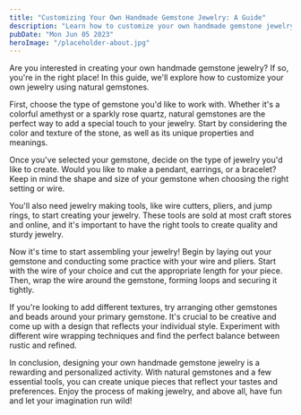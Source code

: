 ```yaml
---
title: "Customizing Your Own Handmade Gemstone Jewelry: A Guide"
description: "Learn how to customize your own handmade gemstone jewelry with this guide. Discover different natural gemstone options and create unique pieces that suit your personal style."
pubDate: "Mon Jun 05 2023"
heroImage: "/placeholder-about.jpg"
---
```


Are you interested in creating your own handmade gemstone jewelry? If so, you&#39;re in the right place! In this guide, we&#39;ll explore how to customize your own jewelry using natural gemstones.

First, choose the type of gemstone you&#39;d like to work with. Whether it&#39;s a colorful amethyst or a sparkly rose quartz, natural gemstones are the perfect way to add a special touch to your jewelry. Start by considering the color and texture of the stone, as well as its unique properties and meanings.

Once you&#39;ve selected your gemstone, decide on the type of jewelry you&#39;d like to create. Would you like to make a pendant, earrings, or a bracelet? Keep in mind the shape and size of your gemstone when choosing the right setting or wire.

You&#39;ll also need jewelry making tools, like wire cutters, pliers, and jump rings, to start creating your jewelry. These tools are sold at most craft stores and online, and it&#39;s important to have the right tools to create quality and sturdy jewelry.

Now it&#39;s time to start assembling your jewelry! Begin by laying out your gemstone and conducting some practice with your wire and pliers. Start with the wire of your choice and cut the appropriate length for your piece. Then, wrap the wire around the gemstone, forming loops and securing it tightly.

If you&#39;re looking to add different textures, try arranging other gemstones and beads around your primary gemstone. It&#39;s crucial to be creative and come up with a design that reflects your individual style. Experiment with different wire wrapping techniques and find the perfect balance between rustic and refined.

In conclusion, designing your own handmade gemstone jewelry is a rewarding and personalized activity. With natural gemstones and a few essential tools, you can create unique pieces that reflect your tastes and preferences. Enjoy the process of making jewelry, and above all, have fun and let your imagination run wild!